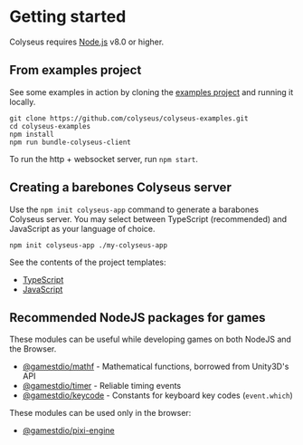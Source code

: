 # Getting started

Colyseus requires [Node.js](https://nodejs.org/) v8.0 or higher.

## From examples project

See some examples in action by cloning the [examples project](https://github.com/colyseus/colyseus-examples) and running it locally.

```
git clone https://github.com/colyseus/colyseus-examples.git
cd colyseus-examples
npm install
npm run bundle-colyseus-client
```

To run the http + websocket server, run `npm start`.


## Creating a barebones Colyseus server

Use the `npm init colyseus-app` command to generate a barabones Colyseus server. You may select between TypeScript (recommended) and JavaScript as your language of choice.

```
npm init colyseus-app ./my-colyseus-app
```

See the contents of the project templates:

- [TypeScript](https://github.com/colyseus/create-colyseus-app/tree/typescript)
- [JavaScript](https://github.com/colyseus/create-colyseus-app/tree/javascript)

## Recommended NodeJS packages for games

These modules can be useful while developing games on both NodeJS and the Browser.

- [@gamestdio/mathf](https://github.com/gamestdio/mathf) - Mathematical functions, borrowed from Unity3D's API
- [@gamestdio/timer](https://github.com/gamestdio/timer) - Reliable timing events
- [@gamestdio/keycode](https://github.com/gamestdio/keycode) - Constants for keyboard key codes (`event.which`)

These modules can be used only in the browser:

- [@gamestdio/pixi-engine](https://github.com/gamestdio/pixi-engine)
